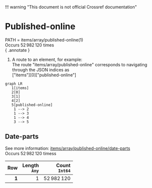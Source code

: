 !!! warning "This document is not official Crossref documentation"
# Published-online
PATH = items/array/published-online(1)  
Occurs 52 982 120 times  
{ .annotate }

1. A route to an element, for example:  
   The route "items/array/published-online" corresponds to navigating through the JSON indices as  
   ["items"][0]["published-online"]  

```mermaid
graph LR
   1[items]
   2[0]
   3[1]
   4[2]
   5[published-online]
    1 --> 2
    1 --> 3
    1 --> 4
    3 --> 5
```


## Date-parts
See more information: [items/array/published-online/date-parts](date-parts/index.md)  
Occurs 52 982 120 timess  

| **Row** | **Length**<br>`Any` | **Count**<br>`Int64` |
|--------:|--------------------:|---------------------:|
| **1**   | 1                   | 52 982 120           |

